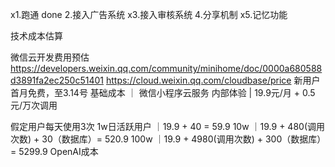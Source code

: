 x1.跑通 done
2.接入广告系统
x3.接入审核系统
4.分享机制
x5.记忆功能

技术成本估算

微信云开发费用预估
 https://developers.weixin.qq.com/community/minihome/doc/0000a680588d3891fa2ec250c51401
 https://cloud.weixin.qq.com/cloudbase/price
 新用户首月免费，至3.14号
基础成本 ｜ 微信小程序云服务
内部体验 | 19.9元/月 + 0.5元/万次调用

假定用户每天使用3次
1w日活跃用户 ｜19.9 + 40 = 59.9
10w ｜19.9 + 480(调用次数) + 30（数据库）= 520.9
100w ｜19.9 + 4980(调用次数) + 300（数据库）= 5299.9
OpenAI成本